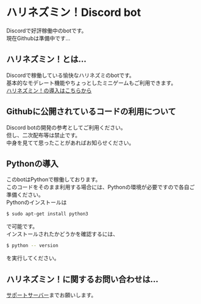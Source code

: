 # ハリネズミン！Discord bot
Discordで好評稼働中のbotです。<br>
現在Githubは準備中です…

## ハリネズミン！とは…
Discordで稼働している愉快なハリネズミのbotです。<br>
基本的なモデレート機能やちょっとしたミニゲームもご利用できます。<br>
[ハリネズミン！の導入はこちらから](https://discord.com/oauth2/authorize?client_id=990937520319660032&permissions=8&scope=bot%20applications.commands)

## Githubに公開されているコードの利用について
Discord botの開発の参考としてご利用ください。<br>
但し、二次配布等は禁止です。<br>
中身を見てて思ったことがあればお知らせください。

## Pythonの導入
このbotはPythonで稼働しております。<br>
このコードをそのまま利用する場合には、Pythonの環境が必要ですので各自ご準備ください。<br>
Pythonのインストールは<br>
```sh
$ sudo apt-get install python3
```
で可能です。<br>
インストールされたかどうかを確認するには、<br>
```sh
$ python -- version
```
を実行してください。<br>
## ハリネズミン！に関するお問い合わせは…
[サポートサーバー](https://discord.com/invite/pFgBSt6MPX)までお願いします。
